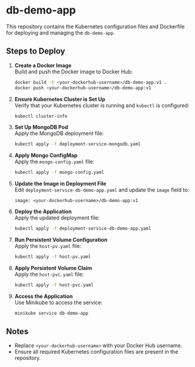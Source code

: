# db-demo-app

This repository contains the Kubernetes configuration files and Dockerfile for deploying and managing the `db-demo-app`.

## Steps to Deploy

1. **Create a Docker Image**  
   Build and push the Docker image to Docker Hub:
   ```bash
   docker build -t <your-dockerhub-username>/db-demo-app:v1 .
   docker push <your-dockerhub-username>/db-demo-app:v1
   ```

2. **Ensure Kubernetes Cluster is Set Up**  
   Verify that your Kubernetes cluster is running and `kubectl` is configured:
   ```bash
   kubectl cluster-info
   ```

3. **Set Up MongoDB Pod**  
   Apply the MongoDB deployment file:
   ```bash
   kubectl apply -f deployment-service-mongodb.yaml
   ```

4. **Apply Mongo ConfigMap**  
   Apply the `mongo-config.yaml` file:
   ```bash
   kubectl apply -f mongo-config.yaml
   ```

5. **Update the Image in Deployment File**  
   Edit `deployment-service-db-demo-app.yaml` and update the `image` field to:
   ```
   image: <your-dockerhub-username>/db-demo-app:v1
   ```

6. **Deploy the Application**  
   Apply the updated deployment file:
   ```bash
   kubectl apply -f deployment-service-db-demo-app.yaml
   ```

7. **Run Persistent Volume Configuration**  
   Apply the `host-pv.yaml` file:
   ```bash
   kubectl apply -f host-pv.yaml
   ```

8. **Apply Persistent Volume Claim**  
   Apply the `host-pvc.yaml` file:
   ```bash
   kubectl apply -f host-pvc.yaml
   ```

9. **Access the Application**  
   Use Minikube to access the service:
   ```bash
   minikube service db-demo-app
   ```

## Notes

- Replace `<your-dockerhub-username>` with your Docker Hub username.
- Ensure all required Kubernetes configuration files are present in the repository.